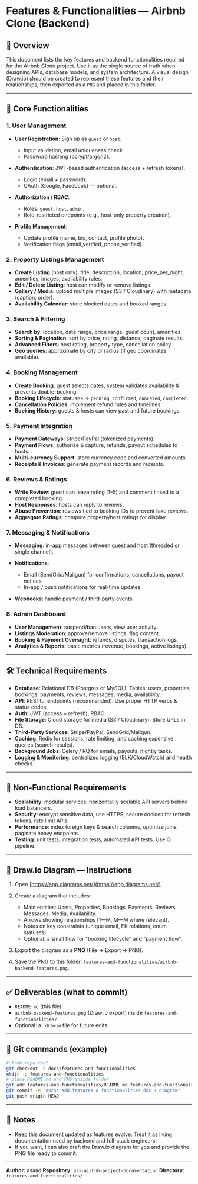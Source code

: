 # Features & Functionalities — Airbnb Clone (Backend)

## 📌 Overview

This document lists the key features and backend functionalities required for the Airbnb Clone project. Use it as the single source of truth when designing APIs, database models, and system architecture. A visual design (Draw.io) should be created to represent these features and their relationships, then exported as a `PNG` and placed in this folder.

---

## 🔑 Core Functionalities

### 1. User Management

* **User Registration**: Sign up as `guest` or `host`.

  * Input validation, email uniqueness check.
  * Password hashing (bcrypt/argon2).
* **Authentication**: JWT-based authentication (access + refresh tokens).

  * Login (email + password).
  * OAuth (Google, Facebook) — optional.
* **Authorization / RBAC**:

  * Roles: `guest`, `host`, `admin`.
  * Role-restricted endpoints (e.g., host-only property creation).
* **Profile Management**:

  * Update profile (name, bio, contact, profile photo).
  * Verification flags (email_verified, phone_verified).

### 2. Property Listings Management

* **Create Listing** (host only): title, description, location, price_per_night, amenities, images, availability rules.
* **Edit / Delete Listing**: host can modify or remove listings.
* **Gallery / Media**: upload multiple images (S3 / Cloudinary) with metadata (caption, order).
* **Availability Calendar**: store blocked dates and booked ranges.

### 3. Search & Filtering

* **Search by**: location, date range, price range, guest count, amenities.
* **Sorting & Pagination**: sort by price, rating, distance; paginate results.
* **Advanced Filters**: host rating, property type, cancellation policy.
* **Geo queries**: approximate by city or radius (if geo coordinates available).

### 4. Booking Management

* **Create Booking**: guest selects dates, system validates availability & prevents double-booking.
* **Booking Lifecycle**: statuses → `pending`, `confirmed`, `canceled`, `completed`.
* **Cancellation Policies**: implement refund rules and timelines.
* **Booking History**: guests & hosts can view past and future bookings.

### 5. Payment Integration

* **Payment Gateways**: Stripe/PayPal (tokenized payments).
* **Payment Flows**: authorize & capture, refunds, payout schedules to hosts.
* **Multi-currency Support**: store currency code and converted amounts.
* **Receipts & Invoices**: generate payment records and receipts.

### 6. Reviews & Ratings

* **Write Review**: guest can leave rating (1–5) and comment linked to a completed booking.
* **Host Responses**: hosts can reply to reviews.
* **Abuse Prevention**: reviews tied to booking IDs to prevent fake reviews.
* **Aggregate Ratings**: compute property/host ratings for display.

### 7. Messaging & Notifications

* **Messaging**: in-app messages between guest and host (threaded or single channel).
* **Notifications**:

  * Email (SendGrid/Mailgun) for confirmations, cancellations, payout notices.
  * In-app / push notifications for real-time updates.
* **Webhooks**: handle payment / third-party events.

### 8. Admin Dashboard

* **User Management**: suspend/ban users, view user activity.
* **Listings Moderation**: approve/remove listings, flag content.
* **Booking & Payment Oversight**: refunds, disputes, transaction logs.
* **Analytics & Reports**: basic metrics (revenue, bookings, active listings).

---

## 🛠️ Technical Requirements

* **Database**: Relational DB (Postgres or MySQL). Tables: users, properties, bookings, payments, reviews, messages, media, availability.
* **API**: RESTful endpoints (recommended). Use proper HTTP verbs & status codes.
* **Auth**: JWT (access + refresh), RBAC.
* **File Storage**: Cloud storage for media (S3 / Cloudinary). Store URLs in DB.
* **Third-Party Services**: Stripe/PayPal, SendGrid/Mailgun.
* **Caching**: Redis for sessions, rate limiting, and caching expensive queries (search results).
* **Background Jobs**: Celery / RQ for emails, payouts, nightly tasks.
* **Logging & Monitoring**: centralized logging (ELK/CloudWatch) and health checks.

---

## 🚀 Non-Functional Requirements

* **Scalability**: modular services, horizontallly scalable API servers behind load balancers.
* **Security**: encrypt sensitive data, use HTTPS, secure cookies for refresh tokens, rate limit APIs.
* **Performance**: index foreign keys & search columns, optimize joins, paginate heavy endpoints.
* **Testing**: unit tests, integration tests, automated API tests. Use CI pipeline.

---

## 📐 Draw.io Diagram — Instructions

1. Open [https://app.diagrams.net/](https://app.diagrams.net/).
2. Create a diagram that includes:

   * Main entities: Users, Properties, Bookings, Payments, Reviews, Messages, Media, Availability.
   * Arrows showing relationships (1—M, M—M where relevant).
   * Notes on key constraints (unique email, FK relations, enum statuses).
   * Optional: a small flow for "booking lifecycle" and "payment flow".
3. Export the diagram as a **PNG** (File → Export → PNG).
4. Save the PNG to this folder: `features-and-functionalities/airbnb-backend-features.png`.

---

## ✅ Deliverables (what to commit)

* `README.md` (this file).
* `airbnb-backend-features.png` (Draw.io export) inside `features-and-functionalities/`.
* Optional: a `.drawio` file for future edits.

---

## 🧾 Git commands (example)

```bash
# from repo root
git checkout -b docs/features-and-functionalities
mkdir -p features-and-functionalities
# place README.md and PNG inside folder
git add features-and-functionalities/README.md features-and-functionalities/airbnb-backend-features.png
git commit -m "docs: add features & functionalities doc + diagram"
git push origin HEAD
```

---

## 📎 Notes

* Keep this document updated as features evolve. Treat it as living documentation used by backend and full-stack engineers.
* If you want, I can also draft the Draw.io diagram for you and provide the PNG file ready to commit.

---

**Author:** asaad
**Repository:** `alx-airbnb-project-documentation`
**Directory:** `features-and-functionalities/`
